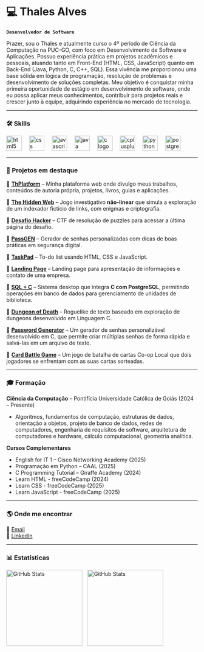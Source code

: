 # 💻 Thales Alves

**`Desenvolvedor de Software`** 

Prazer, sou o Thales e atualmente curso o 4º período de Ciência da Computação na PUC-GO, com foco em Desenvolvimento de Software e Aplicações.
Possuo experiência prática em projetos acadêmicos e pessoais, atuando tanto em Front-End (HTML, CSS, JavaScript) quanto em Back-End (Java, Python, C, C++, SQL). Essa vivência me proporcionou uma base sólida em lógica de programação, resolução de problemas e desenvolvimento de soluções completas.
Meu objetivo é conquistar minha primeira oportunidade de estágio em desenvolvimento de software, onde eu possa aplicar meus conhecimentos, contribuir para projetos reais e crescer junto à equipe, adquirindo experiência no mercado de tecnologia. 

---

### 🛠️ Skills

<div align="left">
  <img src="https://cdn.jsdelivr.net/gh/devicons/devicon/icons/html5/html5-original.svg" height="40" alt="html5 logo" title="HTML5" />
  <img width="12" />
  <img src="https://cdn.jsdelivr.net/gh/devicons/devicon/icons/css3/css3-original.svg" height="40" alt="css logo" title="CSS3" />
  <img width="12" />
  <img src="https://cdn.jsdelivr.net/gh/devicons/devicon/icons/javascript/javascript-original.svg" height="40" alt="javascript logo" title="JavaScript" />
  <img width="12" />
  <img src="https://cdn.jsdelivr.net/gh/devicons/devicon/icons/java/java-original.svg" height="40" alt="java logo" title="Java" />
  <img width="12" />
  <img src="https://upload.wikimedia.org/wikipedia/commons/thumb/1/18/C_Programming_Language.svg/926px-C_Programming_Language.svg.png" height="40" alt="c logo" title="C" />
  <img width="12" />
  <img src="https://cdn.jsdelivr.net/gh/devicons/devicon/icons/cplusplus/cplusplus-original.svg" height="40" alt="cplusplus logo" title="C++" />
  <img width="12" />
  <img src="https://cdn.jsdelivr.net/gh/devicons/devicon/icons/python/python-original.svg" height="40" alt="python logo" title="Python" />
  <img width="12" />
  <img src="https://cdn.jsdelivr.net/gh/devicons/devicon/icons/postgresql/postgresql-original.svg" height="40" alt="postgresql logo" title="PostgreSQL" />
</div>

---

### 🚀 Projetos em destaque

🔹 [**ThPlatform**](https://th-platform.netlify.app) – Minha plataforma web onde divulgo meus trabalhos, conteúdos de autoria própria, projetos, livros, guias e aplicações.

🔹 [**The Hidden Web**](https://the-hidden-web.netlify.app) – Jogo investigativo **não-linear** que simula a exploração de um indexador fictício de links, com enigmas e criptografia.  

🔹 [**Desafio Hacker**](https://desafio-hacker.netlify.app) – CTF de resolução de puzzles para acessar a última página do desafio.

🔹 [**PassGEN**](https://pass-gen-online.netlify.app) – Gerador de senhas personalizadas com dicas de boas práticas em segurança digital.

🔹 [**TaskPad**](https://task-pad-project.netlify.app) – To-do list usando HTML, CSS e JavaScript.

🔹 [**Landing Page**](https://th-platform.netlify.app/landing_page/) – Landing page para apresentação de informações e contato de uma empresa.

🔹 [**SQL + C**](https://github.com/ththales/SQL-Plus-C) – Sistema desktop que integra **C com PostgreSQL**, permitindo operações em banco de dados para gerenciamento de unidades de biblioteca.

🔹 [**Dungeon of Death**](https://github.com/ththales/Dungeon-of-Death) – Roguelike de texto baseado em exploração de dungeons desenvolvido em Linguagem C.

🔹 [**Password Generator**](https://github.com/ththales/Password-Generator) – Um gerador de senhas personalizável desenvolvido em C, que permite criar múltiplas senhas de forma rápida e salvá-las em um arquivo de texto.

🔹 [**Card Battle Game**](https://github.com/ththales/Card-Battle-Game) – Um jogo de batalha de cartas Co-op Local que dois jogadores se enfrentam com as suas cartas sorteadas.

---

### 🎓 Formação

**Ciência da Computação** – Pontifícia Universidade Católica de Goiás (2024 – Presente)  
- Algoritmos, fundamentos de computação, estruturas de dados, orientação a objetos, projeto de banco de dados, redes de computadores, engenharia de requisitos de software, arquitetura de computadores e hardware, cálculo computacional, geometria analítica.  

**Cursos Complementares**  
- English for IT 1 – Cisco Networking Academy (2025)  
- Programação em Python – CAAL (2025)  
- C Programming Tutorial – Giraffe Academy (2024)  
- Learn HTML - freeCodeCamp (2024)
- Learn CSS - freeCodeCamp (2025)
- Learn JavaScript - freeCodeCamp (2025)

---

### 🌎 Onde me encontrar
📧 [Email](mailto:ththalespuc05@gmail.com)  
💼 [LinkedIn](https://www.linkedin.com/in/thales-alves-araujo/)  

---

### 📊 Estatísticas

<p>
  <img 
    align="left" 
    alt="GitHub Stats" 
    height="200" 
    style="padding-right: 10px;" 
    src="https://github-readme-stats.vercel.app/api?username=ththales&show_icons=true&theme=tokyonight&include_all_commits=true&locale=pt-br" 
  />

<img 
      align="left" 
      alt="GitHub Stats" 
      height="200" 
      src="https://github-readme-stats.vercel.app/api/top-langs/?username=ththales&theme=tokyonight&layout=compact&custom_title=Tecnologias&langs_count=9" 
  />

</p>
